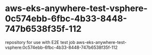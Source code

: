 # aws-eks-anywhere-test-vsphere-0c574ebb-6fbc-4b33-8448-747b6538f35f-112
repository for use with E2E test job aws-eks-anywhere-test-vsphere:0c574ebb-6fbc-4b33-8448-747b6538f35f-112
